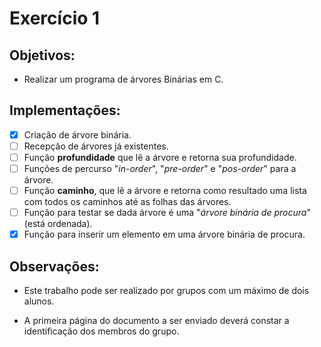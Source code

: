 # Exercício 1

## Objetivos:

- Realizar um programa de árvores Binárias em C.

## Implementações:

- [x] Criação de árvore binária.
- [ ] Recepção de árvores já existentes.
- [ ] Função **profundidade** que lê a árvore e retorna sua profundidade.
- [ ] Funções de percurso "*in-order*", "*pre-order*" e "*pos-order*" para a árvore.
- [ ] Função **caminho**, que lê a árvore e retorna como resultado uma lista com todos os caminhos até as folhas das árvores.
- [ ] Função para testar se dada árvore é uma "*árvore binária de procura*" (está ordenada).
- [x] Função para inserir um elemento em uma árvore binária de procura.

## Observações:

- Este trabalho pode ser realizado por grupos com um máximo de dois alunos.

- A primeira página do documento a ser enviado deverá constar a identificação dos membros do grupo.